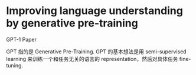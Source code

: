 # Improving language understanding by generative pre-training
GPT-1 Paper

GPT 指的是 Generative Pre-Training. GPT 的基本想法是用 semi-supervised learning 来训练一个和任务无关的语言的 representation，然后对具体任务 fine-tuning.